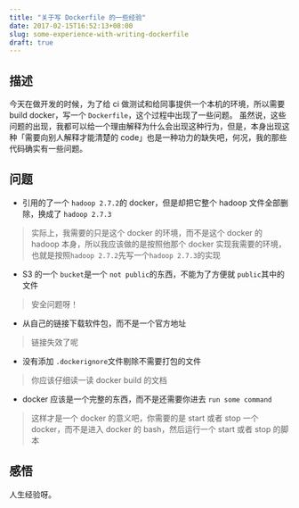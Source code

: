 ```yaml
---
title: "关于写 Dockerfile 的一些经验"
date: 2017-02-15T16:52:13+08:00
slug: some-experience-with-writing-dockerfile
draft: true
---
```


## 描述
今天在做开发的时候，为了给 ci 做测试和给同事提供一个本机的环境，所以需要 build docker，写一个 `Dockerfile`，这个过程中出现了一些问题。
虽然说，这些问题的出现，我都可以给一个理由解释为什么会出现这种行为，但是，本身出现这种「需要向别人解释才能清楚的 code」也是一种功力的缺失吧，何况，我的那些代码确实有一些问题。

## 问题
* 引用的了一个 `hadoop 2.7.2`的 docker，但是却把它整个 hadoop 文件全部删除，换成了 `hadoop 2.7.3`

> 实际上，我需要的只是这个 docker 的环境，而不是这个 docker 的 hadoop 本身，所以我应该做的是按照他那个 docker 实现我需要的环境，也就是按照`hadoop 2.7.2`先写一个`hadoop 2.7.3`的实现

* S3 的一个 `bucket`是一个 `not public`的东西，不能为了方便就 `public`其中的文件

> 安全问题呀！

* 从自己的链接下载软件包，而不是一个官方地址

> 链接失效了呢

* 没有添加 `.dockerignore`文件剔除不需要打包的文件

> 你应该仔细读一读 docker build 的文档

* docker 应该是一个完整的东西，而不是还需要你进去 `run some command`

> 这样才是一个 docker 的意义吧，你需要的是 start 或者 stop 一个 docker，而不是进入 docker 的 bash，然后运行一个 start 或者 stop 的脚本

## 感悟

人生经验呀。